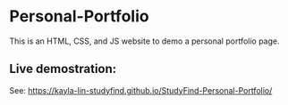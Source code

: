 # Personal-Portfolio
This is an HTML, CSS, and JS website to demo a personal portfolio page.

## Live demostration:
See: https://kayla-lin-studyfind.github.io/StudyFind-Personal-Portfolio/
